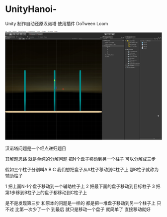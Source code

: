 # UnityHanoi-
Unity 制作自动还原汉诺塔
使用插件 DoTween Loom

![效果](./hanoi.gif)


汉诺塔问题是一个经点递归题目

其解题思路 就是单纯的分解问题
把N个盘子移动到另一个柱子 可以分解成三步

假如三个柱子分别叫A B C 我们想把盘子从A柱子移动到C柱子上 那B柱子就称为辅助柱子

1 把上面N-1个盘子移动到一个辅助柱子上
2 把最下面的盘子移动到目标柱子
3 把第1步移到B柱子上的盘子都移动到C柱子上

是不是发现第三步 和原本的问题是一样的 都是把一堆盘子移动到另一个柱子上 只不过 比第一次少了一个
到最后 就只是移动一个盘子 就简单了 直接移动就好


